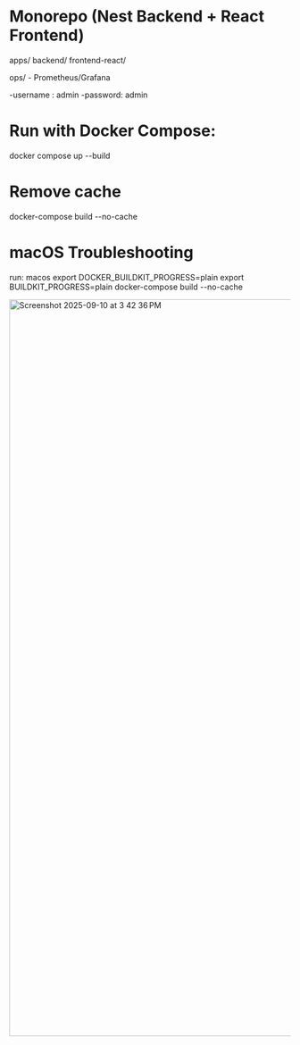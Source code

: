 # Monorepo (Nest Backend + React Frontend)

apps/
  backend/
  frontend-react/

ops/ - Prometheus/Grafana

-username : admin
-password: admin

# Run with Docker Compose:
  docker compose up --build

# Remove cache
  docker-compose build --no-cache

# macOS Troubleshooting

run: macos
export DOCKER_BUILDKIT_PROGRESS=plain
export BUILDKIT_PROGRESS=plain
docker-compose build --no-cache


<img width="2860" height="1320" alt="Screenshot 2025-09-10 at 3 42 36 PM" src="https://github.com/user-attachments/assets/471e7745-4791-4d27-bf28-ed882d51d8f5" />
